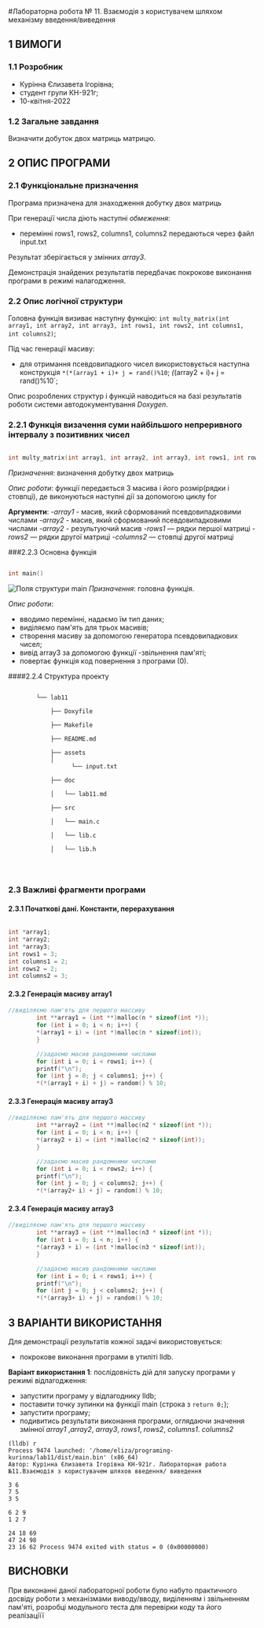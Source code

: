 ﻿#Лабораторна робота № 11. Взаємодія з користувачем шляхом механізму
введення/виведення

## 1 ВИМОГИ

### 1.1 Розробник

* Курінна Єлизавета Ігорівна;
* студент групи КН-921г;
* 10-квітня-2022

### 1.2 Загальне завдання

Визначити добуток двох матриць матрицю.


## 2 ОПИС ПРОГРАМИ

### 2.1 Функціональне призначення

Програма призначена для знаходження добутку двох матриць

При генерації  числа діють наступні *обмеження*:

- перемінні rows1, rows2, columns1, columns2  передаються через файл input.txt

Результат зберігається у змінних  *array3*.

Демонстрація знайдених результатів передбачає покрокове виконання програми в режимі налагодження.

### 2.2 Опис логічної структури

Головна функція визиває наступну функцію: `int multy_matrix(int array1, int array2, int array3, int rows1, int rows2, int columns1, int columns2)`;

Під час генерації масиву:

- для отримання псевдовипадкого чисел використовується наступна конструкція  `*(*(array1 + i)+ j = rand()%10`;
*(*(array2 + i)+ j = rand()%10`;

Опис розроблених структур і функцій наводиться на базі результатів роботи системи автодокументування *Doxygen*.

### 2.2.1 Функція визачення суми найбільшого непреривного інтервалу з позитивних чисел
```c

int multy_matrix(int array1, int array2, int array3, int rows1, int rows2, int columns1, int columns2)

```

*Призначення*: визначення добутку двох матриць

*Опис роботи*: функції передається  3 масива і його розмір(рядки і стовпці), де виконуються наступні дії за допомогою циклу for

**Аргументи**: 
-*array1* - масив, який сформований псевдовипадковими числами
-*array2* - масив, який сформований псевдовипадковими числами
-*array2* -  результуючий масив
-*rows1* — рядки першої матриці
-*rows2* — рядки другої матриці
-*columns2* — стовпці другої матриці


###2.2.3 Основна функція

```c

int main()

```
![Поля структури main](assets/1.png)
*Призначення*: головна функція.

*Опис роботи*:

- вводимо перемінні, надаємо їм тип даних;
- виділяємо пам'ять для трьох масивів;
- створення масиву за допомогою генератора псевдовипадкових чисел;
- вивід array3 за допомогою  функції
-звільнення пам'яті;
- повертає функція код повернення з програми (0).


####2.2.4 Структура проекту

```

        └── lab11

            ├── Doxyfile

            ├── Makefile

            ├── README.md

            ├── assets
            │
                  └── input.txt

            ├── doc

            │   └── lab11.md

            ├── src

            │   └── main.c

            │   └── lib.c 

            │   └── lib.h
        



```

### 2.3 Важливі фрагменти програми

#### 2.3.1 Початкові дані. Константи, перерахування

```c

int *array1;
int *array2;
int *array3;
int rows1 = 3;
int columns1 = 2;
int rows2 = 2;
int columns2 = 3;
```

#### 2.3.2 Генерація масиву array1

```c
//виділяємо пам'ять для першого массиву
        int **array1 = (int **)malloc(n * sizeof(int *));
        for (int i = 0; i < n; i++) {
        *(array1 + i) = (int *)malloc(n * sizeof(int));
        }

        //задаємо масив рандомними числами
        for (int i = 0; i < rows1; i++) {
        printf("\n");
        for (int j = 0; j < columns1; j++) {
        *(*(array1 + i) + j) = random() % 10;


```
#### 2.3.3 Генерація масиву array3

```c
//виділяємо пам'ять для першого массиву
        int **array2 = (int **)malloc(n2 * sizeof(int *));
        for (int i = 0; i < n; i++) {
        *(array2 + i) = (int *)malloc(n2 * sizeof(int));
        }

        //задаємо масив рандомними числами
        for (int i = 0; i < rows2; i++) {
        printf("\n");
        for (int j = 0; j < columns2; j++) {
        *(*(array2+ i) + j) = random() % 10;


```
#### 2.3.4 Генерація масиву array3

```c
//виділяємо пам'ять для першого массиву
        int **array3 = (int **)malloc(n3 * sizeof(int *));
        for (int i = 0; i < n; i++) {
        *(array3 + i) = (int *)malloc(n3 * sizeof(int));
        }

        //задаємо масив рандомними числами
        for (int i = 0; i < rows1; i++) {
        printf("\n");
        for (int j = 0; j < columns2; j++) {
        *(*(array3+ i) + j) = random() % 10;


```

## 3 ВАРІАНТИ ВИКОРИСТАННЯ

Для демонстрації результатів кожної задачі використовується:

- покрокове виконання програми в утиліті lldb.

**Варіант використання 1**: послідовність дій для запуску програми у режимі відлагодження:

- запустити програму у відлагоднику lldb;
- поставити точку зупинки на функції main (строка з `return 0;`);
- запустити програму;
- подивитись результати виконання програми, оглядаючи значення змінної *array1* ,*array2*, *array3*, *rows1*, *rows2*, *columns1*. *columns2*

```
(lldb) r
Process 9474 launched: '/home/eliza/programing-kurinna/lab11/dist/main.bin' (x86_64)
Автор: Курінна Єлизавета Ігорівна КН-921г. Лабораторная работа №11.Взаємодія з користувачем шляхов введення/ виведення

3 6 
7 5 
3 5 

6 2 9 
1 2 7 

24 18 69 
47 24 98 
23 16 62 Process 9474 exited with status = 0 (0x00000000) 

```

## ВИСНОВКИ

При виконанні даної лабораторної роботи було набуто практичного досвіду роботи з механізмами виводу/вводу, виділенням і звільненням пам'яті, розробці модульного теста для перевірки коду та його реалізаціїї

